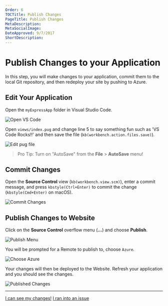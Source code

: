 ```yaml
---
Order: 6
TOCTitle: Publish Changes
PageTitle: Publish Changes
MetaDescription:
MetaSocialImage:
DateApproved: 9/7/2017
ShortDescription:
---
```

# Publish Changes to your Application

In this step, you will make changes to your application, commit them to the local Git repository, and then redeploy your site by pushing to Azure.

## Edit Your Application

Open the `myExpressApp` folder in Visual Studio Code.

![Open VS Code](nodejs-deployment_openvscode.png)

Open `views/index.pug` and change line 5 to say something fun such as 'VS Code Rocks!!' and then save the file (`kb(workbench.action.files.save)`).

![Edit pug file](nodejs-deployment_editpugfile.png)

> Pro Tip: Turn on "AutoSave" from the **File** > **AutoSave** menu!

## Commit Changes

Open the **Source Control** view (`kb(workbench.view.scm)`), enter a commit message, and press `kbstyle(Ctrl+Enter)` to commit the change (`kbstyle(Cmd+Enter)` on macOS).

![Commit Changes](nodejs-deployment_commitchanges.png)

## Publish Changes to Website

Click on the **Source Control** overflow menu (**...**) and choose **Publish**.

![Publish Menu](nodejs-deployment_publishmenu.png)

You will be prompted for a Remote to publish to, choose `Azure`.

![Choose Azure](nodejs-deployment_chooseazure.png)

Your changes will then be deployed to the Website. Refresh your application and you should see the changes.

![Published Changes](nodejs-deployment_vscoderocks.png)

----

<a class="tutorial-next-btn" href="/tutorials/nodejs-deployment/extensions">I can see my changes!</a> <a class="tutorial-feedback-btn" onclick="reportIssue('node-deployment', 'publishing-changes')" href="javascript:void(0)">I ran into an issue</a>